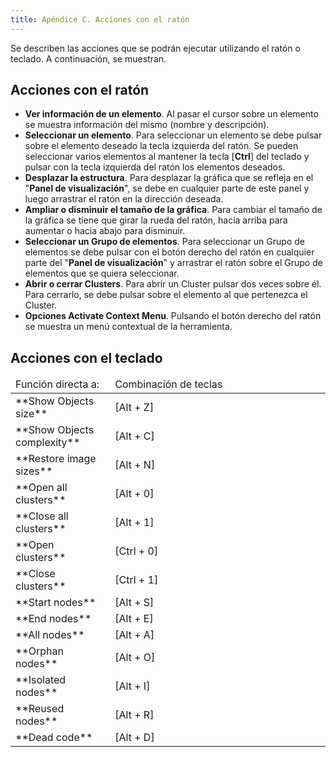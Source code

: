 ```yaml
---
title: Apéndice C. Acciones con el ratón
---
```

Se describen las acciones que se podrán ejecutar utilizando el ratón o teclado. A continuación, se muestran.

## Acciones con el ratón

*   **Ver información de un elemento**. Al pasar el cursor sobre un elemento se muestra información del mismo (nombre y descripción).
*   **Seleccionar un elemento**. Para seleccionar un elemento se debe pulsar sobre el elemento deseado la tecla izquierda del ratón. Se pueden seleccionar varios elementos al mantener la tecla [**Ctrl**] del teclado y pulsar con la tecla izquierda del ratón los elementos deseados.
*   **Desplazar la estructura**. Para desplazar la gráfica que se refleja en el "**Panel de visualización**", se debe en cualquier parte de este panel y luego arrastrar el ratón en la dirección deseada.
*   **Ampliar o disminuir el tamaño de la gráfica**. Para cambiar el tamaño de la gráfica se tiene que girar la rueda del ratón, hacia arriba para aumentar o hacia abajo para disminuir.
*   **Seleccionar un Grupo de elementos**. Para seleccionar un Grupo de elementos se debe pulsar con el botón derecho del ratón en cualquier parte del "**Panel de visualización**" y arrastrar el ratón sobre el Grupo de elementos que se quiera seleccionar.
*   **Abrir o cerrar Clusters**. Para abrir un Cluster pulsar dos veces sobre él. Para cerrarlo, se debe pulsar sobre el elemento al que pertenezca el Cluster.
*   **Opciones Activate Context Menu**. Pulsando el botón derecho del ratón se muestra un menú contextual de la herramienta.

## Acciones con el teclado

<table class="tablem" cellspacing="8" cellpadding="8">

<thead>

<tr>

<td width="186">Función directa a:</td>

<td width="574">Combinación de teclas</td>

</tr>

</thead>

<tbody>

<tr>

<td width="166">**Show Objects size**</td>

<td width="454">[Alt + Z]</td>

</tr>

<tr>

<td width="166">**Show Objects complexity**</td>

<td width="454">[Alt + C]</td>

</tr>

<tr>

<td width="166">**Restore image sizes**</td>

<td width="454">[Alt + N]</td>

</tr>

<tr>

<td width="166">**Open all clusters**</td>

<td width="454">[Alt + 0]</td>

</tr>

<tr>

<td width="166">**Close all clusters**</td>

<td width="454">[Alt + 1]</td>

</tr>

<tr>

<td width="166">**Open clusters**</td>

<td width="454">[Ctrl + 0]</td>

</tr>

<tr>

<td width="166">**Close clusters**</td>

<td width="454">[Ctrl + 1]</td>

</tr>

<tr>

<td width="166">**Start nodes**</td>

<td width="454">[Alt + S]</td>

</tr>

<tr>

<td width="166">**End nodes**</td>

<td width="454">[Alt + E]</td>

</tr>

<tr>

<td width="166">**All nodes**</td>

<td width="454">[Alt + A]</td>

</tr>

<tr>

<td width="166">**Orphan nodes**</td>

<td width="454">[Alt + O]</td>

</tr>

<tr>

<td width="166">**Isolated nodes**</td>

<td width="454">[Alt + I]</td>

</tr>

<tr>

<td width="166">**Reused nodes**</td>

<td width="454">[Alt + R]</td>

</tr>

<tr>

<td width="166">**Dead code**</td>

<td width="454">[Alt + D]</td>

</tr>

</tbody>

</table>

</div>
